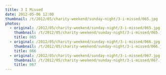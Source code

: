 ```yaml
---
title: 3 I Missed
date: 2012-05-06 12:00
thumbnail: /t/2012/05/charity-weekend/sunday-night/3-i-missed/065.jpg
photos:
  - original: /2012/05/charity-weekend/sunday-night/3-i-missed/065.jpg
    thumbnail: /t/2012/05/charity-weekend/sunday-night/3-i-missed/065.jpg
    title: 065
  - original: /2012/05/charity-weekend/sunday-night/3-i-missed/066.jpg
    thumbnail: /t/2012/05/charity-weekend/sunday-night/3-i-missed/066.jpg
    title: 066
  - original: /2012/05/charity-weekend/sunday-night/3-i-missed/067.jpg
    thumbnail: /t/2012/05/charity-weekend/sunday-night/3-i-missed/067.jpg
    title: 067
---
```

